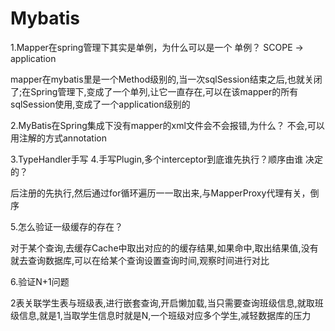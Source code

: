 # Mybatis
1.Mapper在spring管理下其实是单例，为什么可以是一个 单例？ SCOPE -> application

mapper在mybatis里是一个Method级别的,当一次sqlSession结束之后,也就关闭了;在Spring管理下,变成了一个单列,让它一直存在,可以在该mapper的所有sqlSession使用,变成了一个application级别的

2.MyBatis在Spring集成下没有mapper的xml文件会不会报错,为什么？
不会,可以用注解的方式annotation

3.TypeHandler手写
4.手写Plugin,多个interceptor到底谁先执行？顺序由谁 决定的？

后注册的先执行,然后通过for循环遍历一一取出来,与MapperProxy代理有关，倒序

5.怎么验证一级缓存的存在？

对于某个查询,去缓存Cache中取出对应的的缓存结果,如果命中,取出结果值,没有就去查询数据库,可以在给某个查询设置查询时间,观察时间进行对比

6.验证N+1问题

2表关联学生表与班级表,进行嵌套查询,开启懒加载,当只需要查询班级信息,就取班级信息,就是1,当取学生信息时就是N,一个班级对应多个学生,减轻数据库的压力
